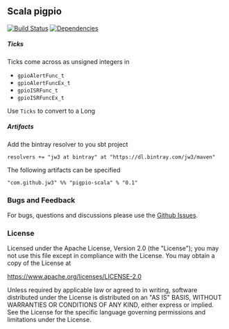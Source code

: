 Scala pigpio
---
[![Build Status](https://travis-ci.org/jw3/pigpio-scala.svg?branch=master)](https://travis-ci.org/jw3/pigpio-scala)
[![Dependencies](https://app.updateimpact.com/badge/701268856357916672/pigpio-scala.svg?config=compile)](https://app.updateimpact.com/latest/701268856357916672/pigpio-scala)

##### Ticks

Ticks come across as unsigned integers in

* `gpioAlertFunc_t`
* `gpioAlertFuncEx_t`
* `gpioISRFunc_t`
* `gpioISRFuncEx_t`

Use `Ticks` to convert to a Long


##### Artifacts

Add the bintray resolver to you sbt project

```resolvers += "jw3 at bintray" at "https://dl.bintray.com/jw3/maven"```

The following artifacts can be specified

```"com.github.jw3" %% "pigpio-scala" % "0.1"```

### Bugs and Feedback

For bugs, questions and discussions please use the [Github Issues](https://github.com/jw3/pigpio-scala/issues).

### License

Licensed under the Apache License, Version 2.0 (the "License");
you may not use this file except in compliance with the License.
You may obtain a copy of the License at

<https://www.apache.org/licenses/LICENSE-2.0>

Unless required by applicable law or agreed to in writing, software
distributed under the License is distributed on an "AS IS" BASIS,
WITHOUT WARRANTIES OR CONDITIONS OF ANY KIND, either express or implied.
See the License for the specific language governing permissions and
limitations under the License.
